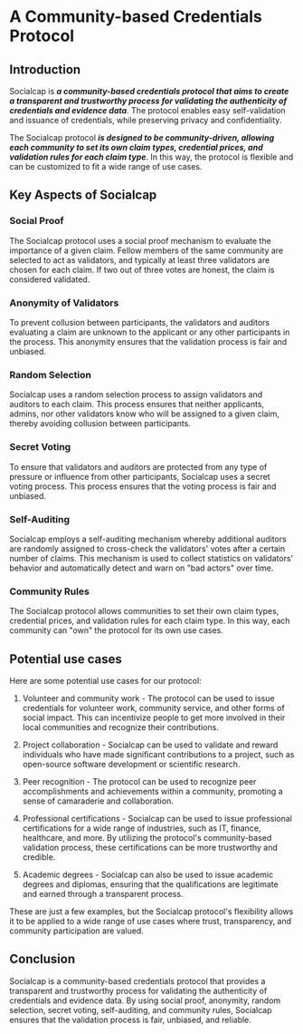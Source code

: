 # A Community-based Credentials Protocol

## Introduction

Socialcap is ***a community-based credentials protocol that aims to create a transparent and trustworthy process for validating the authenticity of credentials and evidence data***. The protocol enables easy self-validation and issuance of credentials, while preserving privacy and confidentiality.

The Socialcap protocol ***is designed to be community-driven, allowing each community to set its own claim types, credential prices, and validation rules for each claim type***. In this way, the protocol is flexible and can be customized to fit a wide range of use cases.

## Key Aspects of Socialcap

### Social Proof

The Socialcap protocol uses a social proof mechanism to evaluate the importance of a given claim. Fellow members of the same community are selected to act as validators, and typically at least three validators are chosen for each claim. If two out of three votes are honest, the claim is considered validated.

### Anonymity of Validators

To prevent collusion between participants, the validators and auditors evaluating a claim are unknown to the applicant or any other participants in the process. This anonymity ensures that the validation process is fair and unbiased.

### Random Selection 

Socialcap uses a random selection process to assign validators and auditors to each claim. This process ensures that neither applicants, admins, nor other validators know who will be assigned to a given claim, thereby avoiding collusion between participants.

### Secret Voting

To ensure that validators and auditors are protected from any type of pressure or influence from other participants, Socialcap uses a secret voting process. This process ensures that the voting process is fair and unbiased.

### Self-Auditing

Socialcap employs a self-auditing mechanism whereby additional auditors are randomly assigned to cross-check the validators' votes after a certain number of claims. This mechanism is used to collect statistics on validators' behavior and automatically detect and warn on "bad actors" over time.

### Community Rules

The Socialcap protocol allows communities to set their own claim types, credential prices, and validation rules for each claim type. In this way, each community can "own" the protocol for its own use cases.

## Potential use cases

Here are some potential use cases for our protocol:

1. Volunteer and community work - The protocol can be used to issue credentials for volunteer work, community service, and other forms of social impact. This can incentivize people to get more involved in their local communities and recognize their contributions.

2. Project collaboration - Socialcap can be used to validate and reward individuals who have made significant contributions to a project, such as open-source software development or scientific research.

3. Peer recognition - The protocol can be used to recognize peer accomplishments and achievements within a community, promoting a sense of camaraderie and collaboration.

4. Professional certifications - Socialcap can be used to issue professional certifications for a wide range of industries, such as IT, finance, healthcare, and more. By utilizing the protocol's community-based validation process, these certifications can be more trustworthy and credible.

5. Academic degrees - Socialcap can also be used to issue academic degrees and diplomas, ensuring that the qualifications are legitimate and earned through a transparent process.

These are just a few examples, but the Socialcap protocol's flexibility allows it to be applied to a wide range of use cases where trust, transparency, and community participation are valued.

## Conclusion

Socialcap is a community-based credentials protocol that provides a transparent and trustworthy process for validating the authenticity of credentials and evidence data. By using social proof, anonymity, random selection, secret voting, self-auditing, and community rules, Socialcap ensures that the validation process is fair, unbiased, and reliable.

